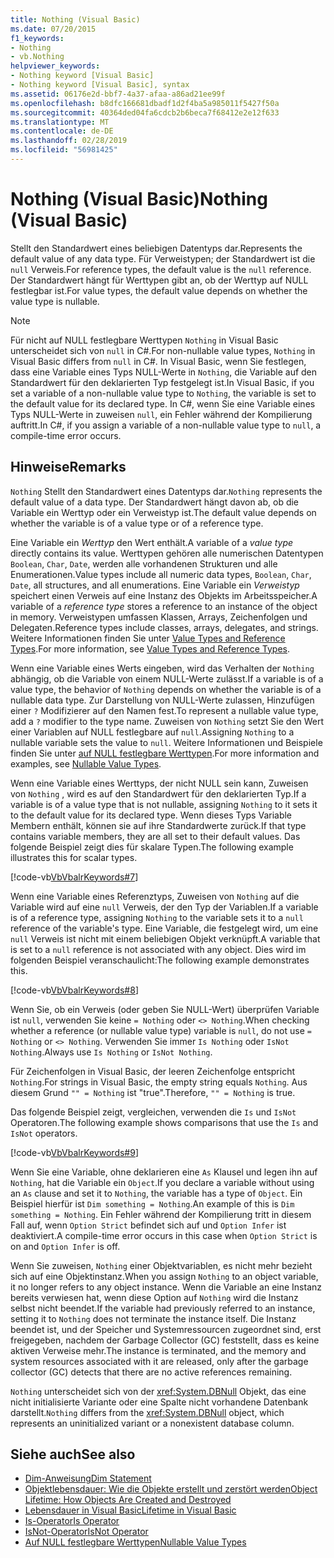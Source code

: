 ```yaml
---
title: Nothing (Visual Basic)
ms.date: 07/20/2015
f1_keywords:
- Nothing
- vb.Nothing
helpviewer_keywords:
- Nothing keyword [Visual Basic]
- Nothing keyword [Visual Basic], syntax
ms.assetid: 06176e2d-bbf7-4a37-afaa-a86ad21ee99f
ms.openlocfilehash: b8dfc166681dbadf1d2f4ba5a985011f5427f50a
ms.sourcegitcommit: 40364ded04fa6cdcb2b6beca7f68412e2e12f633
ms.translationtype: MT
ms.contentlocale: de-DE
ms.lasthandoff: 02/28/2019
ms.locfileid: "56981425"
---
```

# <a name="nothing-visual-basic"></a><span data-ttu-id="77349-102">Nothing (Visual Basic)</span><span class="sxs-lookup"><span data-stu-id="77349-102">Nothing (Visual Basic)</span></span>
<span data-ttu-id="77349-103">Stellt den Standardwert eines beliebigen Datentyps dar.</span><span class="sxs-lookup"><span data-stu-id="77349-103">Represents the default value of any data type.</span></span> <span data-ttu-id="77349-104">Für Verweistypen; der Standardwert ist die `null` Verweis.</span><span class="sxs-lookup"><span data-stu-id="77349-104">For reference types, the default value is the `null` reference.</span></span> <span data-ttu-id="77349-105">Der Standardwert hängt für Werttypen gibt an, ob der Werttyp auf NULL festlegbar ist.</span><span class="sxs-lookup"><span data-stu-id="77349-105">For value types, the default value depends on whether the value type is nullable.</span></span>  
  
> [!NOTE]
>  <span data-ttu-id="77349-106">Für nicht auf NULL festlegbare Werttypen `Nothing` in Visual Basic unterscheidet sich von `null` in C#.</span><span class="sxs-lookup"><span data-stu-id="77349-106">For non-nullable value types, `Nothing` in Visual Basic differs from `null` in C#.</span></span> <span data-ttu-id="77349-107">In Visual Basic, wenn Sie festlegen, dass eine Variable eines Typs NULL-Werte in `Nothing`, die Variable auf den Standardwert für den deklarierten Typ festgelegt ist.</span><span class="sxs-lookup"><span data-stu-id="77349-107">In Visual Basic, if you set a variable of a non-nullable value type to `Nothing`, the variable is set to the default value for its declared type.</span></span> <span data-ttu-id="77349-108">In C#, wenn Sie eine Variable eines Typs NULL-Werte in zuweisen `null`, ein Fehler während der Kompilierung auftritt.</span><span class="sxs-lookup"><span data-stu-id="77349-108">In C#, if you assign a variable of a non-nullable value type to `null`, a compile-time error occurs.</span></span>  
  
## <a name="remarks"></a><span data-ttu-id="77349-109">Hinweise</span><span class="sxs-lookup"><span data-stu-id="77349-109">Remarks</span></span>  
 <span data-ttu-id="77349-110">`Nothing` Stellt den Standardwert eines Datentyps dar.</span><span class="sxs-lookup"><span data-stu-id="77349-110">`Nothing` represents the default value of a data type.</span></span> <span data-ttu-id="77349-111">Der Standardwert hängt davon ab, ob die Variable ein Werttyp oder ein Verweistyp ist.</span><span class="sxs-lookup"><span data-stu-id="77349-111">The default value depends on whether the variable is of a value type or of a reference type.</span></span>  
  
 <span data-ttu-id="77349-112">Eine Variable ein *Werttyp* den Wert enthält.</span><span class="sxs-lookup"><span data-stu-id="77349-112">A variable of a *value type* directly contains its value.</span></span> <span data-ttu-id="77349-113">Werttypen gehören alle numerischen Datentypen `Boolean`, `Char`, `Date`, werden alle vorhandenen Strukturen und alle Enumerationen.</span><span class="sxs-lookup"><span data-stu-id="77349-113">Value types include all numeric data types, `Boolean`, `Char`, `Date`, all structures, and all enumerations.</span></span> <span data-ttu-id="77349-114">Eine Variable ein *Verweistyp* speichert einen Verweis auf eine Instanz des Objekts im Arbeitsspeicher.</span><span class="sxs-lookup"><span data-stu-id="77349-114">A variable of a *reference type* stores a reference to an instance of the object in memory.</span></span> <span data-ttu-id="77349-115">Verweistypen umfassen Klassen, Arrays, Zeichenfolgen und Delegaten.</span><span class="sxs-lookup"><span data-stu-id="77349-115">Reference types include classes, arrays, delegates, and strings.</span></span> <span data-ttu-id="77349-116">Weitere Informationen finden Sie unter [Value Types and Reference Types](../../visual-basic/programming-guide/language-features/data-types/value-types-and-reference-types.md).</span><span class="sxs-lookup"><span data-stu-id="77349-116">For more information, see [Value Types and Reference Types](../../visual-basic/programming-guide/language-features/data-types/value-types-and-reference-types.md).</span></span>  
  
 <span data-ttu-id="77349-117">Wenn eine Variable eines Werts eingeben, wird das Verhalten der `Nothing` abhängig, ob die Variable von einem NULL-Werte zulässt.</span><span class="sxs-lookup"><span data-stu-id="77349-117">If a variable is of a value type, the behavior of `Nothing` depends on whether the variable is of a nullable data type.</span></span> <span data-ttu-id="77349-118">Zur Darstellung von NULL-Werte zulassen, Hinzufügen einer `?` Modifizierer auf den Namen fest.</span><span class="sxs-lookup"><span data-stu-id="77349-118">To represent a nullable value type, add a `?` modifier to the type name.</span></span> <span data-ttu-id="77349-119">Zuweisen von `Nothing` setzt Sie den Wert einer Variablen auf NULL festlegbare auf `null`.</span><span class="sxs-lookup"><span data-stu-id="77349-119">Assigning `Nothing` to a nullable variable sets the value to `null`.</span></span> <span data-ttu-id="77349-120">Weitere Informationen und Beispiele finden Sie unter [auf NULL festlegbare Werttypen](../../visual-basic/programming-guide/language-features/data-types/nullable-value-types.md).</span><span class="sxs-lookup"><span data-stu-id="77349-120">For more information and examples, see [Nullable Value Types](../../visual-basic/programming-guide/language-features/data-types/nullable-value-types.md).</span></span>  
  
 <span data-ttu-id="77349-121">Wenn eine Variable eines Werttyps, der nicht NULL sein kann, Zuweisen von `Nothing` , wird es auf den Standardwert für den deklarierten Typ.</span><span class="sxs-lookup"><span data-stu-id="77349-121">If a variable is of a value type that is not nullable, assigning `Nothing` to it sets it to the default value for its declared type.</span></span> <span data-ttu-id="77349-122">Wenn dieses Typs Variable Membern enthält, können sie auf ihre Standardwerte zurück.</span><span class="sxs-lookup"><span data-stu-id="77349-122">If that type contains variable members, they are all set to their default values.</span></span> <span data-ttu-id="77349-123">Das folgende Beispiel zeigt dies für skalare Typen.</span><span class="sxs-lookup"><span data-stu-id="77349-123">The following example illustrates this for scalar types.</span></span>  
  
 [!code-vb[VbVbalrKeywords#7](~/samples/snippets/visualbasic/VS_Snippets_VBCSharp/VbVbalrKeywords/VB/Class2.vb#7)]  
  
 <span data-ttu-id="77349-124">Wenn eine Variable eines Referenztyps, Zuweisen von `Nothing` auf die Variable wird auf eine `null` Verweis, der den Typ der Variablen.</span><span class="sxs-lookup"><span data-stu-id="77349-124">If a variable is of a reference type, assigning `Nothing` to the variable sets it to a `null` reference of the variable's type.</span></span> <span data-ttu-id="77349-125">Eine Variable, die festgelegt wird, um eine `null` Verweis ist nicht mit einem beliebigen Objekt verknüpft.</span><span class="sxs-lookup"><span data-stu-id="77349-125">A variable that is set to a `null` reference is not associated with any object.</span></span> <span data-ttu-id="77349-126">Dies wird im folgenden Beispiel veranschaulicht:</span><span class="sxs-lookup"><span data-stu-id="77349-126">The following example demonstrates this.</span></span>  
  
 [!code-vb[VbVbalrKeywords#8](~/samples/snippets/visualbasic/VS_Snippets_VBCSharp/VbVbalrKeywords/VB/class3.vb#8)]  
  
 <span data-ttu-id="77349-127">Wenn Sie, ob ein Verweis (oder geben Sie NULL-Wert) überprüfen Variable ist `null`, verwenden Sie keine `= Nothing` oder `<> Nothing`.</span><span class="sxs-lookup"><span data-stu-id="77349-127">When checking whether a reference (or nullable value type) variable is `null`, do not use `= Nothing` or `<> Nothing`.</span></span> <span data-ttu-id="77349-128">Verwenden Sie immer `Is Nothing` oder `IsNot Nothing`.</span><span class="sxs-lookup"><span data-stu-id="77349-128">Always use `Is Nothing` or `IsNot Nothing`.</span></span>  
  
 <span data-ttu-id="77349-129">Für Zeichenfolgen in Visual Basic, der leeren Zeichenfolge entspricht `Nothing`.</span><span class="sxs-lookup"><span data-stu-id="77349-129">For strings in Visual Basic, the empty string equals `Nothing`.</span></span> <span data-ttu-id="77349-130">Aus diesem Grund `"" = Nothing` ist "true".</span><span class="sxs-lookup"><span data-stu-id="77349-130">Therefore, `"" = Nothing` is true.</span></span>  
  
 <span data-ttu-id="77349-131">Das folgende Beispiel zeigt, vergleichen, verwenden die `Is` und `IsNot` Operatoren.</span><span class="sxs-lookup"><span data-stu-id="77349-131">The following example shows comparisons that use the `Is` and `IsNot` operators.</span></span>  
  
 [!code-vb[VbVbalrKeywords#9](~/samples/snippets/visualbasic/VS_Snippets_VBCSharp/VbVbalrKeywords/VB/Class4.vb#9)]  
  
 <span data-ttu-id="77349-132">Wenn Sie eine Variable, ohne deklarieren eine `As` Klausel und legen ihn auf `Nothing`, hat die Variable ein `Object`.</span><span class="sxs-lookup"><span data-stu-id="77349-132">If you declare a variable without using an `As` clause and set it to `Nothing`, the variable has a type of `Object`.</span></span> <span data-ttu-id="77349-133">Ein Beispiel hierfür ist `Dim something = Nothing`.</span><span class="sxs-lookup"><span data-stu-id="77349-133">An example of this is `Dim something = Nothing`.</span></span> <span data-ttu-id="77349-134">Ein Fehler während der Kompilierung tritt in diesem Fall auf, wenn `Option Strict` befindet sich auf und `Option Infer` ist deaktiviert.</span><span class="sxs-lookup"><span data-stu-id="77349-134">A compile-time error occurs in this case when `Option Strict` is on and `Option Infer` is off.</span></span>  
  
 <span data-ttu-id="77349-135">Wenn Sie zuweisen, `Nothing` einer Objektvariablen, es nicht mehr bezieht sich auf eine Objektinstanz.</span><span class="sxs-lookup"><span data-stu-id="77349-135">When you assign `Nothing` to an object variable, it no longer refers to any object instance.</span></span> <span data-ttu-id="77349-136">Wenn die Variable an eine Instanz bereits verwiesen hat, wenn diese Option auf `Nothing` wird die Instanz selbst nicht beendet.</span><span class="sxs-lookup"><span data-stu-id="77349-136">If the variable had previously referred to an instance, setting it to `Nothing` does not terminate the instance itself.</span></span> <span data-ttu-id="77349-137">Die Instanz beendet ist, und der Speicher und Systemressourcen zugeordnet sind, erst freigegeben, nachdem der Garbage Collector (GC) feststellt, dass es keine aktiven Verweise mehr.</span><span class="sxs-lookup"><span data-stu-id="77349-137">The instance is terminated, and the memory and system resources associated with it are released, only after the garbage collector (GC) detects that there are no active references remaining.</span></span>  
  
 <span data-ttu-id="77349-138">`Nothing` unterscheidet sich von der <xref:System.DBNull> Objekt, das eine nicht initialisierte Variante oder eine Spalte nicht vorhandene Datenbank darstellt.</span><span class="sxs-lookup"><span data-stu-id="77349-138">`Nothing` differs from the <xref:System.DBNull> object, which represents an uninitialized variant or a nonexistent database column.</span></span>  
  
## <a name="see-also"></a><span data-ttu-id="77349-139">Siehe auch</span><span class="sxs-lookup"><span data-stu-id="77349-139">See also</span></span>
- [<span data-ttu-id="77349-140">Dim-Anweisung</span><span class="sxs-lookup"><span data-stu-id="77349-140">Dim Statement</span></span>](../../visual-basic/language-reference/statements/dim-statement.md)
- [<span data-ttu-id="77349-141">Objektlebensdauer: Wie die Objekte erstellt und zerstört werden</span><span class="sxs-lookup"><span data-stu-id="77349-141">Object Lifetime: How Objects Are Created and Destroyed</span></span>](../../visual-basic/programming-guide/language-features/objects-and-classes/object-lifetime-how-objects-are-created-and-destroyed.md)
- [<span data-ttu-id="77349-142">Lebensdauer in Visual Basic</span><span class="sxs-lookup"><span data-stu-id="77349-142">Lifetime in Visual Basic</span></span>](../../visual-basic/programming-guide/language-features/declared-elements/lifetime.md)
- [<span data-ttu-id="77349-143">Is-Operator</span><span class="sxs-lookup"><span data-stu-id="77349-143">Is Operator</span></span>](../../visual-basic/language-reference/operators/is-operator.md)
- [<span data-ttu-id="77349-144">IsNot-Operator</span><span class="sxs-lookup"><span data-stu-id="77349-144">IsNot Operator</span></span>](../../visual-basic/language-reference/operators/isnot-operator.md)
- [<span data-ttu-id="77349-145">Auf NULL festlegbare Werttypen</span><span class="sxs-lookup"><span data-stu-id="77349-145">Nullable Value Types</span></span>](../../visual-basic/programming-guide/language-features/data-types/nullable-value-types.md)
